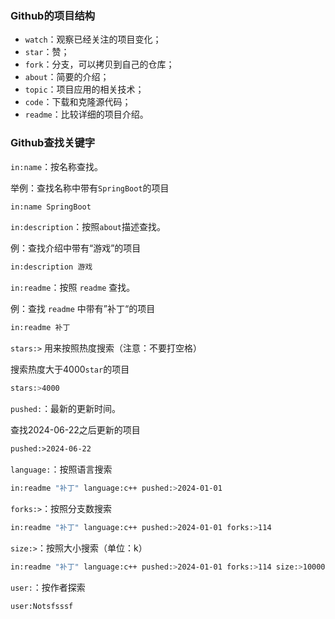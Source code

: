 ### Github的项目结构

- `watch`：观察已经关注的项目变化；
- `star`：赞；
- `fork`：分支，可以拷贝到自己的仓库；
- `about`：简要的介绍；
- `topic`：项目应用的相关技术；
- `code`：下载和克隆源代码；
- `readme`：比较详细的项目介绍。

### Github查找关键字

`in:name`：按名称查找。

举例：查找名称中带有`SpringBoot`的项目

```bash
in:name SpringBoot
```

`in:description`：按照`about`描述查找。

例：查找介绍中带有“游戏”的项目

```bash
in:description 游戏
```

`in:readme`：按照 `readme` 查找。

例：查找 `readme` 中带有”补丁“的项目

```bash
in:readme 补丁
```

`stars:>` 用来按照热度搜索（注意：不要打空格）

搜索热度大于4000`star`的项目

```bash
stars:>4000
```

`pushed:`：最新的更新时间。

查找2024-06-22之后更新的项目

```markdown
pushed:>2024-06-22
```

`language:`：按照语言搜索

```bash
in:readme "补丁" language:c++ pushed:>2024-01-01 
```

`forks:>`：按照分支数搜索

```bash
in:readme "补丁" language:c++ pushed:>2024-01-01 forks:>114
```

`size:>`：按照大小搜索（单位：k）

```bash
in:readme "补丁" language:c++ pushed:>2024-01-01 forks:>114 size:>10000
```

`user:`：按作者探索

```bash
user:Notsfsssf
```